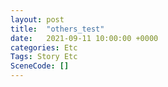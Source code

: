 ```yaml
---
layout: post
title:  "others_test"
date:   2021-09-11 10:00:00 +0000
categories: Etc
Tags: Story Etc
SceneCode: []
---
```

